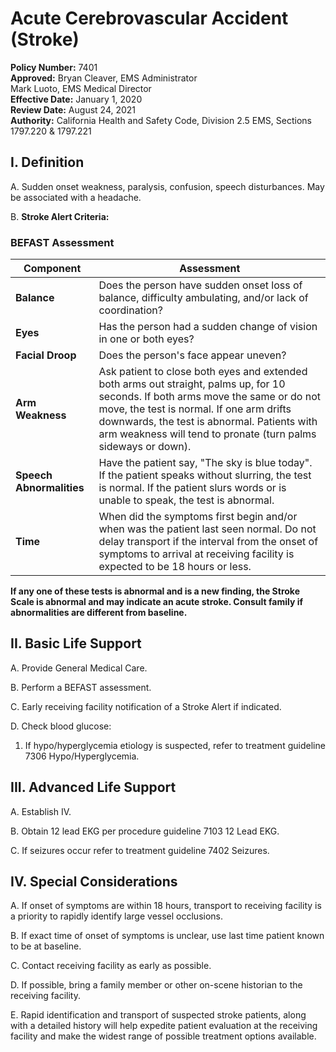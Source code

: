 # Acute Cerebrovascular Accident (Stroke)

**Policy Number:** 7401  
**Approved:** Bryan Cleaver, EMS Administrator  
Mark Luoto, EMS Medical Director  
**Effective Date:** January 1, 2020  
**Review Date:** August 24, 2021  
**Authority:** California Health and Safety Code, Division 2.5 EMS, Sections 1797.220 & 1797.221

## I. Definition

A. Sudden onset weakness, paralysis, confusion, speech disturbances. May be associated with a headache.

B. **Stroke Alert Criteria:**

### BEFAST Assessment

| Component | Assessment |
|-----------|------------|
| **Balance** | Does the person have sudden onset loss of balance, difficulty ambulating, and/or lack of coordination? |
| **Eyes** | Has the person had a sudden change of vision in one or both eyes? |
| **Facial Droop** | Does the person's face appear uneven? |
| **Arm Weakness** | Ask patient to close both eyes and extended both arms out straight, palms up, for 10 seconds. If both arms move the same or do not move, the test is normal. If one arm drifts downwards, the test is abnormal. Patients with arm weakness will tend to pronate (turn palms sideways or down). |
| **Speech Abnormalities** | Have the patient say, "The sky is blue today". If the patient speaks without slurring, the test is normal. If the patient slurs words or is unable to speak, the test is abnormal. |
| **Time** | When did the symptoms first begin and/or when was the patient last seen normal. Do not delay transport if the interval from the onset of symptoms to arrival at receiving facility is expected to be 18 hours or less. |

**If any one of these tests is abnormal and is a new finding, the Stroke Scale is abnormal and may indicate an acute stroke. Consult family if abnormalities are different from baseline.**

## II. Basic Life Support

A. Provide General Medical Care.

B. Perform a BEFAST assessment.

C. Early receiving facility notification of a Stroke Alert if indicated.

D. Check blood glucose:
1. If hypo/hyperglycemia etiology is suspected, refer to treatment guideline 7306 Hypo/Hyperglycemia.

## III. Advanced Life Support

A. Establish IV.

B. Obtain 12 lead EKG per procedure guideline 7103 12 Lead EKG.

C. If seizures occur refer to treatment guideline 7402 Seizures.

## IV. Special Considerations

A. If onset of symptoms are within 18 hours, transport to receiving facility is a priority to rapidly identify large vessel occlusions.

B. If exact time of onset of symptoms is unclear, use last time patient known to be at baseline.

C. Contact receiving facility as early as possible.

D. If possible, bring a family member or other on-scene historian to the receiving facility.

E. Rapid identification and transport of suspected stroke patients, along with a detailed history will help expedite patient evaluation at the receiving facility and make the widest range of possible treatment options available.



